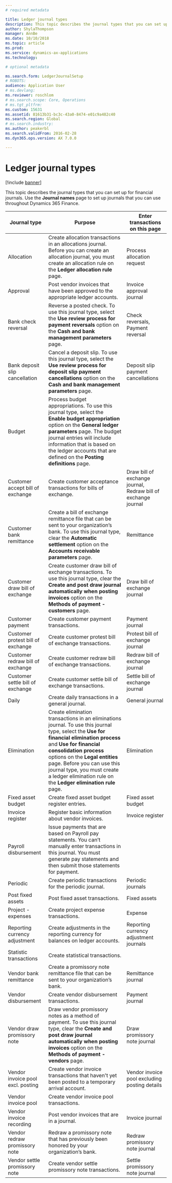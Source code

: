 ```yaml
---
# required metadata

title: Ledger journal types
description: This topic describes the journal types that you can set up for financial journals.
author: ShylaThompson
manager: AnnBe
ms.date: 10/10/2018
ms.topic: article
ms.prod: 
ms.service: dynamics-ax-applications
ms.technology: 

# optional metadata

ms.search.form: LedgerJournalSetup
# ROBOTS: 
audience: Application User
# ms.devlang: 
ms.reviewer: roschlom
# ms.search.scope: Core, Operations
# ms.tgt_pltfrm: 
ms.custom: 15631
ms.assetid: 81613b31-bc3c-43a0-8474-e01c9a482c40
ms.search.region: Global
# ms.search.industry: 
ms.author: peakerbl
ms.search.validFrom: 2016-02-28
ms.dyn365.ops.version: AX 7.0.0

---
```


# Ledger journal types

[!include [banner](../includes/banner.md)]

This topic describes the journal types that you can set up for financial journals. Use the **Journal names** page to set up journals that you can use throughout Dynamics 365 Finance.

| Journal type                      | Purpose                       | Enter transactions on this page                                |
|-----------------------------------|-------------------------------|----------------------------------------------------------------|
| Allocation                        | Create allocation transactions in an allocations journal. Before you can create an allocation journal, you must create an allocation rule on the **Ledger allocation rule** page.      | Process allocation request             |
| Approval                          | Post vendor invoices that have been approved to the appropriate ledger accounts.  | Invoice approval journal                                       |
| Bank check reversal               | Reverse a posted check. To use this journal type, select the **Use review process for payment reversals** option on the **Cash and bank management parameters** page.   | Check reversals, Payment reversal                   |
| Bank deposit slip cancellation    | Cancel a deposit slip. To use this journal type, select the **Use review process for deposit slip payment cancellations** option on the **Cash and bank management parameters** page.   | Deposit slip payment cancellations            |
| Budget                            | Process budget appropriations. To use this journal type, select the **Enable budget appropriation** option on the **General ledger parameters** page. The budget journal entries will include information that is based on the ledger accounts that are defined on the **Posting definitions** page.                                                        |                                                                |
| Customer accept bill of exchange  | Create customer acceptance transactions for bills of exchange.             | Draw bill of exchange journal, Redraw bill of exchange journal |
| Customer bank remittance          | Create a bill of exchange remittance file that can be sent to your organization’s bank. To use this journal type, clear the **Automatic settlement** option on the **Accounts** **receivable parameters** page.            | Remittance                                                     |
| Customer draw bill of exchange    | Create customer draw bill of exchange transactions. To use this journal type, clear the **Create and post draw journal automatically when posting invoices** option on the **Methods of payment - customers** page.   | Draw bill of exchange journal                                  |
| Customer payment                  | Create customer payment transactions.                             | Payment journal             |
| Customer protest bill of exchange | Create customer protest bill of exchange transactions.                    | Protest bill of exchange journal                               |
| Customer redraw bill of exchange  | Create customer redraw bill of exchange transactions.                     | Redraw bill of exchange journal                                |
| Customer settle bill of exchange  | Create customer settle bill of exchange transactions.                       | Settle bill of exchange journal                                |
| Daily                             | Create daily transactions in a general journal.                          | General journal                                                |
| Elimination                       | Create elimination transactions in an eliminations journal. To use this journal type, select the **Use for financial elimination process** and **Use for financial consolidation process** options on the **Legal entities** page. Before you can use this journal type, you must create a ledger elimination rule on the **Ledger elimination rule** page. | Elimination                                                    |
| Fixed asset budget                | Create fixed asset budget register entries.                                                                                                                                                                                                                                                                                                                 | Fixed asset budget                                             |
| Invoice register                  | Register basic information about vendor invoices.                                                                                                                                                                                                                                                                                                           | Invoice register                                               |
| Payroll disbursement              | Issue payments that are based on Payroll pay statements. You can’t manually enter transactions in this journal. You must generate pay statements and then submit those statements for payment.                                                                                                                                                              |                                                                |
| Periodic                          | Create periodic transactions for the periodic journal.                                                                                                                                                                                                                                                                                                      | Periodic journals                                              |
| Post fixed assets                 | Post fixed asset transactions.                                                                                                                                                                                                                                                                                                                              | Fixed assets                                                   |
| Project - expenses                | Create project expense transactions.                                                                                                                                                                                                                                                                                                                        | Expense                                                        |
| Reporting currency adjustment     | Create adjustments in the reporting currency for balances on ledger accounts.               | Reporting currency adjustment journals                         |
| Statistic transactions            | Create statistical transactions.                                                                                                                                                                                                                                                                                                                            |                                                                |
| Vendor bank remittance            | Create a promissory note remittance file that can be sent to your organization’s bank.                                                                                                                                                                                                                                                                      | Remittance journal                                             |
| Vendor disbursement               | Create vendor disbursement transactions.                                                                                                                                                                                                                                                                                                                    | Payment journal                                                |
| Vendor draw promissory note       | Draw vendor promissory notes as a method of payment. To use this journal type, clear the **Create and post draw journal automatically when posting invoices** option on the **Methods of payment - vendors** page.                                                                                                                                          | Draw promissory note journal                                   |
| Vendor invoice pool excl. posting | Create vendor invoice transactions that haven't yet been posted to a temporary arrival account.                                                                                                                                                                                                                                                             | Vendor invoice pool excluding posting details                  |
| Vendor invoice pool               | Create vendor invoice pool transactions.                                                                                                                                                                                                                                                                                                                    |                                                                |
| Vendor invoice recording          | Post vendor invoices that are in a journal.                                                                                                                                                                                                                                                                                                                 | Invoice journal                                                |
| Vendor redraw promissory note     | Redraw a promissory note that has previously been honored by your organization’s bank.                                                                                                                                                                                                                                                                      | Redraw promissory note journal                                 |
| Vendor settle promissory note     | Create vendor settle promissory note transactions.                                                                                                                                                                                                                                                                                                          | Settle promissory note journal                                 |





